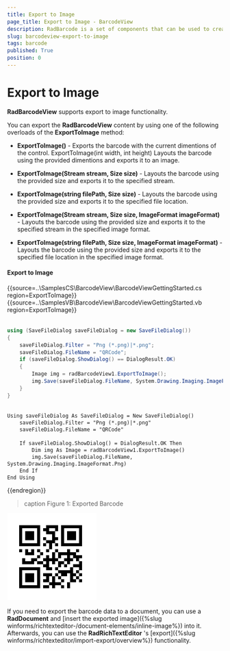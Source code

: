 ```yaml
---
title: Export to Image
page_title: Export to Image - BarcodeView
description: RadBarcode is a set of components that can be used to create, show and read barcodes. 
slug: barcodeview-export-to-image 
tags: barcode
published: True
position: 0 
---
```


# Export to Image

**RadBarcodeView** supports export to image functionality.

You can export the **RadBarcodeView** content by using one of the following overloads of the **ExportToImage** method:

* **ExportToImage()** - Exports the barcode with the current dimentions of the control.
ExportToImage(int width, int height) 	Layouts the barcode using the provided dimentions and exports it to an image.

* **ExportToImage(Stream stream, Size size)** - Layouts the barcode using the provided size and exports it to the specified stream.

* **ExportToImage(string filePath, Size size)** - Layouts the barcode using the provided size and exports it to the specified file location.

* **ExportToImage(Stream stream, Size size, ImageFormat imageFormat)** - Layouts the barcode using the provided size and exports it to the specified stream in the specified image format.

* **ExportToImage(string filePath, Size size, ImageFormat imageFormat)** - Layouts the barcode using the provided size and exports it to the specified file location in the specified image format.

#### Export to Image

{{source=..\SamplesCS\BarcodeView\BarcodeViewGettingStarted.cs region=ExportToImage}} 
{{source=..\SamplesVB\BarcodeView\BarcodeViewGettingStarted.vb region=ExportToImage}} 

````C#

using (SaveFileDialog saveFileDialog = new SaveFileDialog())
{
    saveFileDialog.Filter = "Png (*.png)|*.png";
    saveFileDialog.FileName = "QRCode";
    if (saveFileDialog.ShowDialog() == DialogResult.OK)
    {
        Image img = radBarcodeView1.ExportToImage();
        img.Save(saveFileDialog.FileName, System.Drawing.Imaging.ImageFormat.Png);
    }
}           

````
````VB.NET

Using saveFileDialog As SaveFileDialog = New SaveFileDialog()
    saveFileDialog.Filter = "Png (*.png)|*.png"
    saveFileDialog.FileName = "QRCode"

    If saveFileDialog.ShowDialog() = DialogResult.OK Then
        Dim img As Image = radBarcodeView1.ExportToImage()
        img.Save(saveFileDialog.FileName, System.Drawing.Imaging.ImageFormat.Png)
    End If
End Using

````

{{endregion}} 

>caption Figure 1: Exported Barcode

![barcode-how-to-export-to-image 001](images/barcode-how-to-export-to-image001.png)

If you need to export the barcode data to a document, you can use a __RadDocument__ and [insert the exported image]({%slug winforms/richtexteditor-/document-elements/inline-image%}) into it. Afterwards, you can use the __RadRichTextEditor__ 's [export]({%slug winforms/richtexteditor/import-export/overview%}) functionality.

 
        
